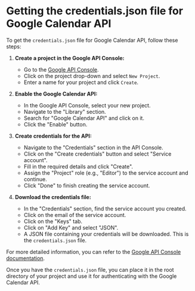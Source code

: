 # Getting the credentials.json file for Google Calendar API

To get the `credentials.json` file for Google Calendar API, follow these steps:

1. **Create a project in the Google API Console:**
   - Go to the [Google API Console](https://console.developers.google.com/).
   - Click on the project drop-down and select `New Project`.
   - Enter a name for your project and click `Create`.

2. **Enable the Google Calendar API:**
   - In the Google API Console, select your new project.
   - Navigate to the "Library" section.
   - Search for "Google Calendar API" and click on it.
   - Click the "Enable" button.

3. **Create credentials for the API:**
   - Navigate to the "Credentials" section in the API Console.
   - Click on the "Create credentials" button and select "Service account".
   - Fill in the required details and click "Create".
   - Assign the "Project" role (e.g., "Editor") to the service account and continue.
   - Click "Done" to finish creating the service account.

4. **Download the credentials file:**
   - In the "Credentials" section, find the service account you created.
   - Click on the email of the service account.
   - Click on the "Keys" tab.
   - Click on "Add Key" and select "JSON".
   - A JSON file containing your credentials will be downloaded. This is the `credentials.json` file.

For more detailed information, you can refer to the [Google API Console documentation](https://console.developers.google.com/).

Once you have the `credentials.json` file, you can place it in the root directory of your project and use it for authenticating with the Google Calendar API.
